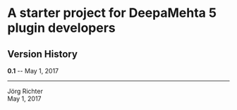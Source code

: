 # A starter project for DeepaMehta 5 plugin developers

## Version History

**0.1** -- May 1, 2017

------------
Jörg Richter  
May 1, 2017
